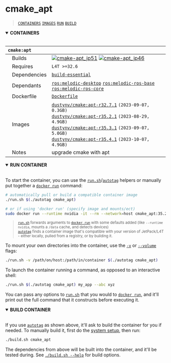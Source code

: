# cmake_apt

> [`CONTAINERS`](#user-content-containers) [`IMAGES`](#user-content-images) [`RUN`](#user-content-run) [`BUILD`](#user-content-build)

<details open>
<summary><b><a id="containers">CONTAINERS</a></b></summary>
<br>

| **`cmake:apt`** | |
| :-- | :-- |
| &nbsp;&nbsp;&nbsp;Builds | [![`cmake-apt_jp51`](https://img.shields.io/github/actions/workflow/status/dusty-nv/jetson-containers/cmake-apt_jp51.yml?label=cmake-apt:jp51)](https://github.com/dusty-nv/jetson-containers/actions/workflows/cmake-apt_jp51.yml) [![`cmake-apt_jp46`](https://img.shields.io/github/actions/workflow/status/dusty-nv/jetson-containers/cmake-apt_jp46.yml?label=cmake-apt:jp46)](https://github.com/dusty-nv/jetson-containers/actions/workflows/cmake-apt_jp46.yml) |
| &nbsp;&nbsp;&nbsp;Requires | `L4T >=32.6` |
| &nbsp;&nbsp;&nbsp;Dependencies | [`build-essential`](/packages/build-essential) |
| &nbsp;&nbsp;&nbsp;Dependants | [`ros:melodic-desktop`](/packages/ros) [`ros:melodic-ros-base`](/packages/ros) [`ros:melodic-ros-core`](/packages/ros) |
| &nbsp;&nbsp;&nbsp;Dockerfile | [`Dockerfile`](Dockerfile) |
| &nbsp;&nbsp;&nbsp;Images | [`dustynv/cmake:apt-r32.7.1`](https://hub.docker.com/r/dustynv/cmake/tags) `(2023-09-07, 0.3GB)`<br>[`dustynv/cmake:apt-r35.2.1`](https://hub.docker.com/r/dustynv/cmake/tags) `(2023-08-29, 4.9GB)`<br>[`dustynv/cmake:apt-r35.3.1`](https://hub.docker.com/r/dustynv/cmake/tags) `(2023-09-07, 5.0GB)`<br>[`dustynv/cmake:apt-r35.4.1`](https://hub.docker.com/r/dustynv/cmake/tags) `(2023-10-07, 4.9GB)` |
| &nbsp;&nbsp;&nbsp;Notes | upgrade cmake with apt |

</details>

<details open>
<summary><b><a id="run">RUN CONTAINER</a></b></summary>
<br>

To start the container, you can use the [`run.sh`](/docs/run.md)/[`autotag`](/docs/run.md#autotag) helpers or manually put together a [`docker run`](https://docs.docker.com/engine/reference/commandline/run/) command:
```bash
# automatically pull or build a compatible container image
./run.sh $(./autotag cmake_apt)

# or if using 'docker run' (specify image and mounts/ect)
sudo docker run --runtime nvidia -it --rm --network=host cmake_apt:35.2.1

```
> <sup>[`run.sh`](/docs/run.md) forwards arguments to [`docker run`](https://docs.docker.com/engine/reference/commandline/run/) with some defaults added (like `--runtime nvidia`, mounts a `/data` cache, and detects devices)</sup><br>
> <sup>[`autotag`](/docs/run.md#autotag) finds a container image that's compatible with your version of JetPack/L4T - either locally, pulled from a registry, or by building it.</sup>

To mount your own directories into the container, use the [`-v`](https://docs.docker.com/engine/reference/commandline/run/#volume) or [`--volume`](https://docs.docker.com/engine/reference/commandline/run/#volume) flags:
```bash
./run.sh -v /path/on/host:/path/in/container $(./autotag cmake_apt)
```
To launch the container running a command, as opposed to an interactive shell:
```bash
./run.sh $(./autotag cmake_apt) my_app --abc xyz
```
You can pass any options to [`run.sh`](/docs/run.md) that you would to [`docker run`](https://docs.docker.com/engine/reference/commandline/run/), and it'll print out the full command that it constructs before executing it.
</details>
<details open>
<summary><b><a id="build">BUILD CONTAINER</b></summary>
<br>

If you use [`autotag`](/docs/run.md#autotag) as shown above, it'll ask to build the container for you if needed.  To manually build it, first do the [system setup](/docs/setup.md), then run:
```bash
./build.sh cmake_apt
```
The dependencies from above will be built into the container, and it'll be tested during.  See [`./build.sh --help`](/jetson_containers/build.py) for build options.
</details>
